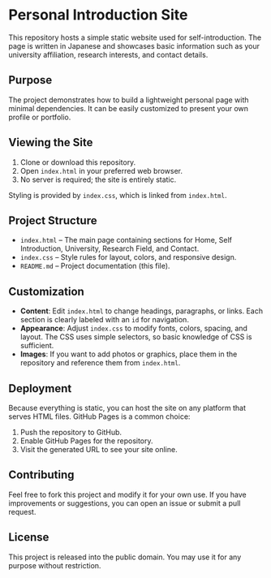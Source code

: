 # Personal Introduction Site

This repository hosts a simple static website used for self-introduction. The page is written in Japanese and showcases basic information such as your university affiliation, research interests, and contact details.

## Purpose

The project demonstrates how to build a lightweight personal page with minimal dependencies. It can be easily customized to present your own profile or portfolio.

## Viewing the Site

1. Clone or download this repository.
2. Open `index.html` in your preferred web browser.
3. No server is required; the site is entirely static.

Styling is provided by `index.css`, which is linked from `index.html`.

## Project Structure

- `index.html` – The main page containing sections for Home, Self Introduction, University, Research Field, and Contact.
- `index.css` – Style rules for layout, colors, and responsive design.
- `README.md` – Project documentation (this file).

## Customization

- **Content**: Edit `index.html` to change headings, paragraphs, or links. Each section is clearly labeled with an `id` for navigation.
- **Appearance**: Adjust `index.css` to modify fonts, colors, spacing, and layout. The CSS uses simple selectors, so basic knowledge of CSS is sufficient.
- **Images**: If you want to add photos or graphics, place them in the repository and reference them from `index.html`.

## Deployment

Because everything is static, you can host the site on any platform that serves HTML files. GitHub Pages is a common choice:

1. Push the repository to GitHub.
2. Enable GitHub Pages for the repository.
3. Visit the generated URL to see your site online.

## Contributing

Feel free to fork this project and modify it for your own use. If you have improvements or suggestions, you can open an issue or submit a pull request.

## License

This project is released into the public domain. You may use it for any purpose without restriction.

